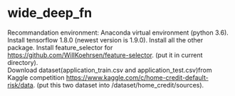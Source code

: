 # wide_deep_fn
Recommandation environment: Anaconda virtual environment (python 3.6).  
Install tensorflow 1.8.0 (newest version is 1.9.0). 
Install all the other package. 
Install feature_selector for https://github.com/WillKoehrsen/feature-selector. (put it in current directory).   
Download dataset(application_train.csv and application_test.csv)from Kaggle competition https://www.kaggle.com/c/home-credit-default-risk/data.  (put this two dataset into /dataset/home_credit/sources).  



